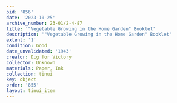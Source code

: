 ```yaml
---
pid: '856'
date: '2023-10-25'
archive_number: 23-01/2-4-87
title: '"Vegetable Growing in the Home Garden" Booklet'
description: '"Vegetable Growing in the Home Garden" Booklet'
extent: '1'
condition: Good
date_unvalidated: '1943'
creator: Dig for Victory
collector: Unknown
materials: Paper, Ink
collection: tinui
key: object
order: '855'
layout: tinui_item
---
```

